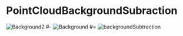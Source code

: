 # PointCloudBackgroundSubraction


![Background2](https://user-images.githubusercontent.com/19183728/57576619-d8644d80-7418-11e9-925e-dabefc4041a9.png) #- 
![Background](https://user-images.githubusercontent.com/19183728/57576614-be2a6f80-7418-11e9-87e9-4973d665da24.png) #= ![backgroundSubtraction](https://user-images.githubusercontent.com/19183728/57576627-03e73800-7419-11e9-951d-be8f6fa1c9ee.png)
